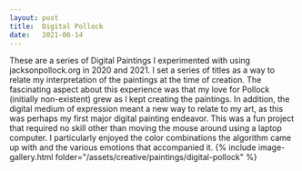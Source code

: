 ```yaml
---
layout: post
title:  Digital Pollock
date:   2021-06-14
---
```

These are a series of Digital Paintings I experimented with using jacksonpollock.org in 2020 and 2021. 
I set a series of titles as a way to relate my interpretation of the paintings at the time of creation.
The fascinating aspect about this experience was that my love for Pollock (initially non-existent) grew as I kept creating the paintings.
In addition, the digital medium of expression meant a new way to relate to my art, as this was perhaps my first major digital painting endeavor.
This was a fun project that required no skill other than moving the mouse around using a laptop computer. 
I particularly enjoyed the color combinations the algorithm came up with and the various emotions that accompanied it.
{% include image-gallery.html folder="/assets/creative/paintings/digital-pollock" %}
